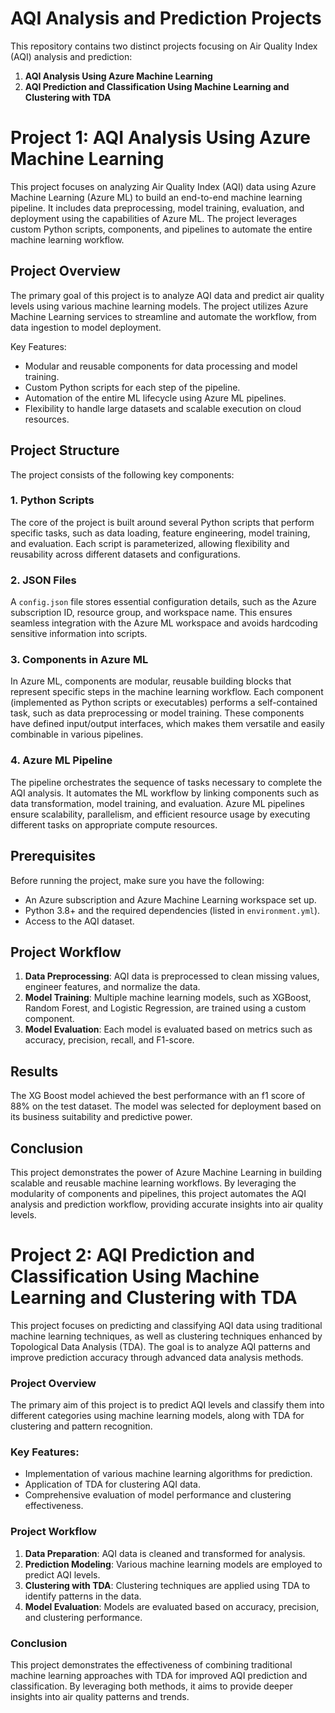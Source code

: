 # AQI Analysis and Prediction Projects

This repository contains two distinct projects focusing on Air Quality Index (AQI) analysis and prediction:

1. **AQI Analysis Using Azure Machine Learning**
2. **AQI Prediction and Classification Using Machine Learning and Clustering with TDA**

# Project 1: AQI Analysis Using Azure Machine Learning

This project focuses on analyzing Air Quality Index (AQI) data using Azure Machine Learning (Azure ML) to build an end-to-end machine learning pipeline. It includes data preprocessing, model training, evaluation, and deployment using the capabilities of Azure ML. The project leverages custom Python scripts, components, and pipelines to automate the entire machine learning workflow.

## Project Overview

The primary goal of this project is to analyze AQI data and predict air quality levels using various machine learning models. The project utilizes Azure Machine Learning services to streamline and automate the workflow, from data ingestion to model deployment.

Key Features:
- Modular and reusable components for data processing and model training.
- Custom Python scripts for each step of the pipeline.
- Automation of the entire ML lifecycle using Azure ML pipelines.
- Flexibility to handle large datasets and scalable execution on cloud resources.

## Project Structure

The project consists of the following key components:

### 1. **Python Scripts**
The core of the project is built around several Python scripts that perform specific tasks, such as data loading, feature engineering, model training, and evaluation. Each script is parameterized, allowing flexibility and reusability across different datasets and configurations.

### 2. **JSON Files**
A `config.json` file stores essential configuration details, such as the Azure subscription ID, resource group, and workspace name. This ensures seamless integration with the Azure ML workspace and avoids hardcoding sensitive information into scripts.

### 3. **Components in Azure ML**
In Azure ML, components are modular, reusable building blocks that represent specific steps in the machine learning workflow. Each component (implemented as Python scripts or executables) performs a self-contained task, such as data preprocessing or model training. These components have defined input/output interfaces, which makes them versatile and easily combinable in various pipelines.

### 4. **Azure ML Pipeline**
The pipeline orchestrates the sequence of tasks necessary to complete the AQI analysis. It automates the ML workflow by linking components such as data transformation, model training, and evaluation. Azure ML pipelines ensure scalability, parallelism, and efficient resource usage by executing different tasks on appropriate compute resources.

## Prerequisites

Before running the project, make sure you have the following:
- An Azure subscription and Azure Machine Learning workspace set up.
- Python 3.8+ and the required dependencies (listed in `environment.yml`).
- Access to the AQI dataset.

## Project Workflow

1. **Data Preprocessing**: AQI data is preprocessed to clean missing values, engineer features, and normalize the data.
2. **Model Training**: Multiple machine learning models, such as XGBoost, Random Forest, and Logistic Regression, are trained using a custom component.
3. **Model Evaluation**: Each model is evaluated based on metrics such as accuracy, precision, recall, and F1-score.

## Results

The XG Boost model achieved the best performance with an f1 score of 88% on the test dataset. The model was selected for deployment based on its business suitability and predictive power.

## Conclusion

This project demonstrates the power of Azure Machine Learning in building scalable and reusable machine learning workflows. By leveraging the modularity of components and pipelines, this project automates the AQI analysis and prediction workflow, providing accurate insights into air quality levels.

# Project 2: AQI Prediction and Classification Using Machine Learning and Clustering with TDA

This project focuses on predicting and classifying AQI data using traditional machine learning techniques, as well as clustering techniques enhanced by Topological Data Analysis (TDA). The goal is to analyze AQI patterns and improve prediction accuracy through advanced data analysis methods.

### Project Overview

The primary aim of this project is to predict AQI levels and classify them into different categories using machine learning models, along with TDA for clustering and pattern recognition.

### Key Features:
- Implementation of various machine learning algorithms for prediction.
- Application of TDA for clustering AQI data.
- Comprehensive evaluation of model performance and clustering effectiveness.

### Project Workflow

1. **Data Preparation**: AQI data is cleaned and transformed for analysis.
2. **Prediction Modeling**: Various machine learning models are employed to predict AQI levels.
3. **Clustering with TDA**: Clustering techniques are applied using TDA to identify patterns in the data.
4. **Model Evaluation**: Models are evaluated based on accuracy, precision, and clustering performance.

### Conclusion

This project demonstrates the effectiveness of combining traditional machine learning approaches with TDA for improved AQI prediction and classification. By leveraging both methods, it aims to provide deeper insights into air quality patterns and trends.

